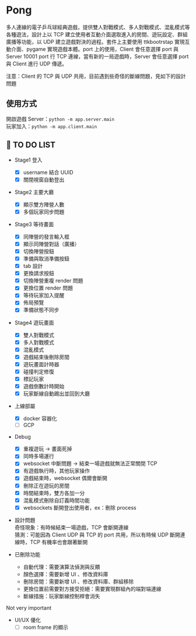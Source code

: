 # Pong

多人連線的電子乒乓球經典遊戲，提供雙人對戰模式、多人對戰模式、混亂模式等各種遊法，設計上以 TCP 建立使用者互動介面選取進入的房間、遊玩設定、群組廣播等功能，以 UDP 建立遊戲對決的過程。套件上主要使用 ttkbootrstap 實現互動介面、pygame 實現遊戲本體。port 上的使用，Client 會任意選擇 port 與 Server 10001 port 行 TCP 連線，當有新的一局遊戲時，Server 會任意選擇 port 與 Client 進行 UDP 傳遞。

注意：Client 的 TCP 與 UDP 共用，目前遇到些奇怪的斷線問題，見如下的設計問題

## 使用方式
開啟遊戲 Server：`python -m app.server.main`  
玩家加入：`python -m app.client.main`

## 📝 TO DO LIST

- Stage1 登入
    - [x] username 結合 UUID
    - [x] 關閉視窗自動登出

- Stage2 主要大廳
    - [x] 顯示雙方陣營人數
    - [x] 多個玩家同步問題

- Stage3 等待畫面
    - [x] 同陣營的發言輸入框
    - [x] 顯示同陣營對話（廣播）
    - [x] 切換陣營按鈕
    - [x] 準備與取消準備按鈕
    - [x] tab 設計
    - [x] 更換請求按鈕
    - [x] 切換陣營重複 render 問題
    - [x] 更換位置 render 問題
    - [x] 等待玩家加入提醒
    - [x] 佈局預覽
    - [x] 準備狀態不同步

- Stage4 遊玩畫面
    - [x] 雙人對戰模式
    - [x] 多人對戰模式
    - [x] 混亂模式
    - [x] 遊戲結束後刪除房間
    - [x] 遊玩畫面計時器
    - [x] 碰撞判定修復
    - [x] 標記玩家
    - [x] 遊戲倒數計時開始
    - [x] 玩家斷線自動踢出並回到大廳

- 上線部屬
    - [x] docker 容器化
    - [ ] GCP

- Debug
    - [X] 重複遊玩 -> 畫面死掉
    - [x] 同時多場運行
    - [x] websocket 中斷問題 -> 結束一場遊戲就無法正常關閉 TCP
    - [x] 有遊戲執行時，其他玩家操作
    - [x] 遊戲結束時，websocket 偶爾會斷開
    - [x] 刪除正在遊玩的房間
    - [x] 時間結束時，雙方各加一分
    - [x] 混亂模式刪除自訂義時間功能
    - [x] websockets 斷開登出使用者，ex：刪除 process

- 設計問題  
    奇怪現象：有時候結束一場遊戲，TCP 會斷開連線  
    猜測：可能因為 Client UDP 與 TCP 的 port 共用，所以有時候 UDP 斷開連線時，TCP 有機率也會跟著斷開  

- 已刪除功能
    - 自動代理：需要演算法偵測與反饋
    - 顏色選擇：需要新增 UI 、修改資料庫
    - 刪除房間：需要新增 UI 、修改資料庫、群組移除
    - 更換位置前需要對方接受拒絕：需要實現群組內的端對端連線
    - 斷線措施：玩家斷線控制桿會消失

Not very important
- UI/UX 優化
    - [ ] room frame 的顯示